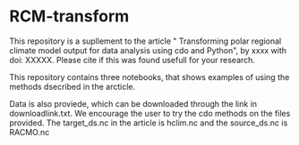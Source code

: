 # RCM-transform
This repository is a supllement to the article " Transforming polar regional climate model output for data analysis using cdo and Python", by xxxx with doi: XXXXX. Please cite if this was found usefull for your research.

This repository contains three notebooks, that shows examples of using the methods dsecribed in the arcticle.

Data is also proviede, which can be downloaded through the link in downloadlink.txt. We encourage the user to try the cdo methods on the files provided. The target_ds.nc in the article is hclim.nc and the source_ds.nc is RACMO.nc
